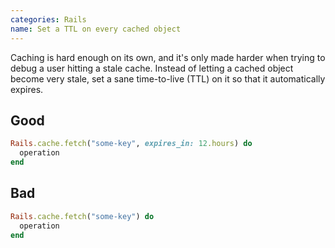 ```yaml
---
categories: Rails
name: Set a TTL on every cached object
---
```


Caching is hard enough on its own, and it's only made harder when trying to debug a user hitting a stale cache. Instead of letting a cached object become very stale, set a sane time-to-live (TTL) on it so that it automatically expires.

## Good

```ruby
Rails.cache.fetch("some-key", expires_in: 12.hours) do
  operation
end
```

## Bad

```ruby
Rails.cache.fetch("some-key") do
  operation
end
```

